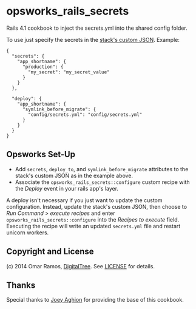 opsworks\_rails\_secrets
===================

Rails 4.1 cookbook to inject the secrets.yml into the shared config folder.

To use just specify the secrets in the [stack's custom JSON](http://docs.aws.amazon.com/opsworks/latest/userguide/workingstacks-json.html). Example:

    {
      "secrets": {
        "app_shortname": {
          "production": {
            "my_secret": "my_secret_value"
          }
        }
      },
      
      "deploy": {
        "app_shortname": {
          "symlink_before_migrate": {
            "config/secrets.yml": "config/secrets.yml"
          }
        }
      }
    }

Opsworks Set-Up
---------------

* Add `secrets`, `deploy_to`, and `symlink_before_migrate` attributes to the stack's custom JSON as in the example above.
* Associate the `opsworks_rails_secrets::configure` custom recipe with the _Deploy_ event in your rails app's layer.

A deploy isn't necessary if you just want to update the custom configuration. Instead, update the stack's custom JSON, then choose to _Run Command_ > _execute recipes_ and enter `opsworks_rails_secrets::configure` into the _Recipes to execute_ field. Executing the recipe will write an updated `secrets.yml` file and restart unicorn workers.

Copyright and License
-------

(c) 2014 Omar Ramos, [DigitalTree](http://digitaltree.com). See [LICENSE](LICENSE) for details.

Thanks
------

Special thanks to [Joey Aghion](https://github.com/joeyAghion/opsworks_custom_env) for providing the base of this cookbook.
